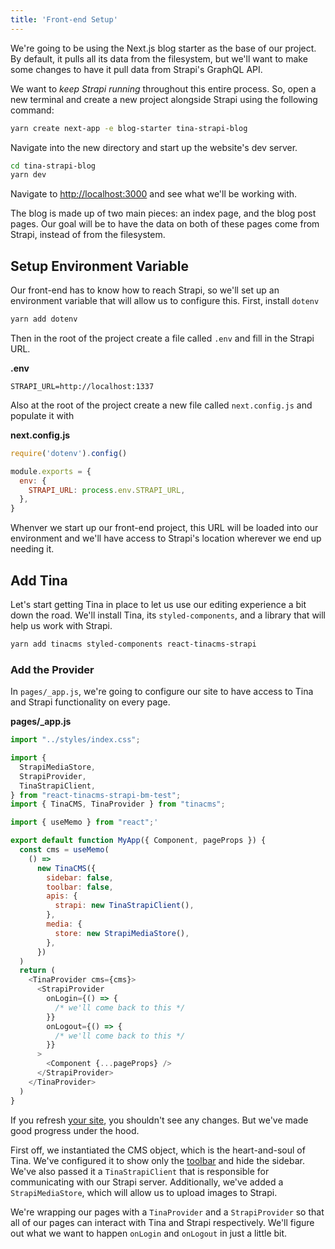 ```yaml
---
title: 'Front-end Setup'
---
```


We're going to be using the Next.js blog starter as the base of our project. By default, it pulls all its data from the filesystem, but we'll want to make some changes to have it pull data from Strapi's GraphQL API.

We want to _keep Strapi running_ throughout this entire process. So, open a new terminal and create a new project alongside Strapi using the following command:

```bash
yarn create next-app -e blog-starter tina-strapi-blog
```

Navigate into the new directory and start up the website's dev server.

```bash
cd tina-strapi-blog
yarn dev
```

Navigate to [http://localhost:3000](http://localhost:3000) and see what we'll be working with.

The blog is made up of two main pieces: an index page, and the blog post pages. Our goal will be to have the data on both of these pages come from Strapi, instead of from the filesystem.

## Setup Environment Variable

Our front-end has to know how to reach Strapi, so we'll set up an environment variable that will allow us to configure this. First, install `dotenv`

```bash
yarn add dotenv
```

Then in the root of the project create a file called `.env` and fill in the Strapi URL.

**.env**

```.env
STRAPI_URL=http://localhost:1337
```

Also at the root of the project create a new file called `next.config.js` and populate it with

**next.config.js**

```js
require('dotenv').config()

module.exports = {
  env: {
    STRAPI_URL: process.env.STRAPI_URL,
  },
}
```

Whenver we start up our front-end project, this URL will be loaded into our environment and we'll have access to Strapi's location wherever we end up needing it.

## Add Tina

Let's start getting Tina in place to let us use our editing experience a bit down the road. We'll install Tina, its `styled-components`, and a library that will help us work with Strapi.

```bash
yarn add tinacms styled-components react-tinacms-strapi
```

### Add the Provider

In `pages/_app.js`, we're going to configure our site to have access to Tina and Strapi functionality on every page.

**pages/\_app.js**

```js
import "../styles/index.css";

import {
  StrapiMediaStore,
  StrapiProvider,
  TinaStrapiClient,
} from "react-tinacms-strapi-bm-test";
import { TinaCMS, TinaProvider } from "tinacms";

import { useMemo } from "react";'

export default function MyApp({ Component, pageProps }) {
  const cms = useMemo(
    () =>
      new TinaCMS({
        sidebar: false,
        toolbar: false,
        apis: {
          strapi: new TinaStrapiClient(),
        },
        media: {
          store: new StrapiMediaStore(),
        },
      })
  )
  return (
    <TinaProvider cms={cms}>
      <StrapiProvider
        onLogin={() => {
          /* we'll come back to this */
        }}
        onLogout={() => {
          /* we'll come back to this */
        }}
      >
        <Component {...pageProps} />
      </StrapiProvider>
    </TinaProvider>
  )
}
```

If you refresh [your site](http://localhost:3000), you shouldn't see any changes. But we've made good progress under the hood.

First off, we instantiated the CMS object, which is the heart-and-soul of Tina. We've configured it to show only the [toolbar](https://tinacms.org/docs/cms/ui#toolbar-configuration) and hide the sidebar. We've also passed it a `TinaStrapiClient` that is responsible for communicating with our Strapi server. Additionally, we've added a `StrapiMediaStore`, which will allow us to upload images to Strapi.

We're wrapping our pages with a `TinaProvider` and a `StrapiProvider` so that all of our pages can interact with Tina and Strapi respectively. We'll figure out what we want to happen `onLogin` and `onLogout` in just a little bit.
